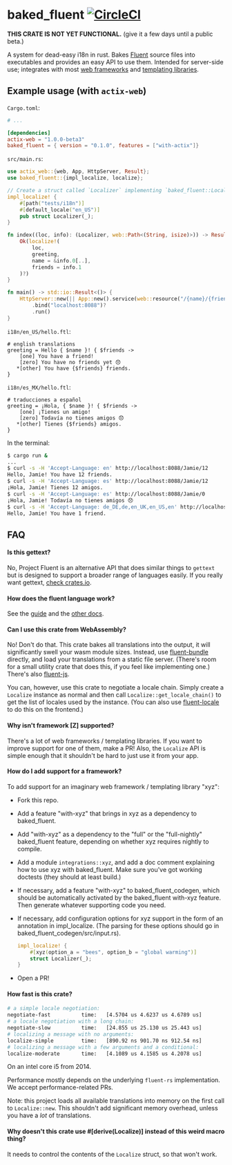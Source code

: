 # baked_fluent [![CircleCI](https://circleci.com/gh/kazimuth/baked_fluent.svg?style=svg)](https://circleci.com/gh/kazimuth/baked_fluent)

**THIS CRATE IS NOT YET FUNCTIONAL.** (give it a few days until a public beta.)

A system for dead-easy i18n in rust. Bakes [Fluent](https://projectfluent.org) source files into executables and provides an easy API to use them. Intended for server-side use; integrates with most [web frameworks](#frameworks) and [templating libraries](#templating).

## Example usage (with `actix-web`)

`Cargo.toml`:

```toml
# ...

[dependencies]
actix-web = "1.0.0-beta3"
baked_fluent = { version = "0.1.0", features = ["with-actix"]}
```

`src/main.rs`:

```rust
use actix_web::{web, App, HttpServer, Result};
use baked_fluent::{impl_localize, localize};

// Create a struct called `Localizer` implementing `baked_fluent::Localize`
impl_localize! {
    #[path("tests/i18n")]
    #[default_locale("en_US")]
    pub struct Localizer(_);
}

fn index((loc, info): (Localizer, web::Path<(String, isize)>)) -> Result<String> {
    Ok(localize!(
        loc,
        greeting,
        name = &info.0[..],
        friends = info.1
    )?)
}

fn main() -> std::io::Result<()> {
    HttpServer::new(|| App::new().service(web::resource("/{name}/{friend_count}/").to(index)))
        .bind("localhost:8088")?
        .run()
}
```

`i18n/en_US/hello.ftl`:

```ftl
# english translations
greeting = Hello { $name }! { $friends ->
    [one] You have a friend!
    [zero] You have no friends yet 😞
   *[other] You have {$friends} friends.
}
```

`i18n/es_MX/hello.ftl`:

```ftl
# traducciones a español
greeting = ¡Hola, { $name }! { $friends ->
    [one] ¡Tienes un amigo!
    [zero] Todavía no tienes amigos 😞
   *[other] Tienes {$friends} amigos.
}
```

In the terminal:

```sh
$ cargo run &
...
$ curl -s -H 'Accept-Language: en' http://localhost:8088/Jamie/12
Hello, Jamie! You have 12 friends.
$ curl -s -H 'Accept-Language: es' http://localhost:8088/Jamie/12
¡Hola, Jamie! Tienes 12 amigos.
$ curl -s -H 'Accept-Language: es' http://localhost:8088/Jamie/0
¡Hola, Jamie! Todavía no tienes amigos 😞
$ curl -s -H 'Accept-Language: de_DE,de,en_UK,en_US,en' http://localhost:8088/Jamie/1
Hello, Jamie! You have 1 friend.
```

## FAQ

#### Is this gettext?

No, Project Fluent is an alternative API that does similar things to `gettext` but is designed to support a broader range of languages easily. If you really want gettext, [check crates.io](https://crates.io/search?q=gettext).

#### How does the fluent language work?

See the [guide](https://projectfluent.org/fluent/guide/) and the [other docs](https://github.com/projectfluent/fluent/wiki).

#### Can I use this crate from WebAssembly?

No! Don't do that. This crate bakes all translations into the output, it will significantly swell your wasm module sizes. Instead, use [fluent-bundle](https://crates.io/crates/fluent-locale) directly, and load your translations from a static file server. (There's room for a small utility crate that does this, if you feel like implementing one.) There's also [fluent-js](https://github.com/projectfluent/fluent.js).

You can, however, use this crate to negotiate a locale chain. Simply create a `Localize` instance as normal and then call `Localize::get_locale_chain()` to get the list of locales used by the instance. (You can also use [fluent-locale](https://crates.io/crates/fluent-locale) to do this on the frontend.)

#### Why isn't framework [Z] supported?

There's a lot of web frameworks / templating libraries. If you want to improve support for one of them, make a PR! Also, the `Localize` API is simple enough that it shouldn't be hard to just use it from your app.

#### How do I add support for a framework?

To add support for an imaginary web framework / templating library "xyz":

- Fork this repo.
- Add a feature "with-xyz" that brings in xyz as a dependency to baked_fluent.
- Add "with-xyz" as a dependency to the "full" or the "full-nightly" baked_fluent feature, depending on
  whether xyz requires nightly to compile.
- Add a module `integrations::xyz`, and add a doc comment explaining how to use xyz with baked_fluent.
  Make sure you've got working doctests (they should at least build.)
- If necessary, add a feature "with-xyz" to baked_fluent_codegen, which should be automatically activated by the
  baked_fluent with-xyz feature. Then generate whatever supporting code you need.
- If necessary, add configuration options for xyz support in the form of an annotation in impl_localize.
  (The parsing for these options should go in baked_fluent_codegen/src/input.rs).

  ```rust
  impl_localize! {
      #[xyz(option_a = "bees", option_b = "global warming")]
      struct Localizer(_);
  }
  ```

- Open a PR!

#### How fast is this crate?

```sh
# a simple locale negotiation:
negotiate-fast          time:   [4.5704 us 4.6237 us 4.6789 us]
# a locale negotiation with a long chain:
negotiate-slow          time:   [24.855 us 25.130 us 25.443 us]
# localizing a message with no arguments:
localize-simple         time:   [890.92 ns 901.70 ns 912.54 ns]
# localizing a message with a few arguments and a conditional:
localize-moderate       time:   [4.1089 us 4.1585 us 4.2078 us]
```

On an intel core i5 from 2014.

Performance mostly depends on the underlying `fluent-rs` implementation.
We accept performance-related PRs.

Note: this project loads all available translations into memory on the first call to `Localize::new`. This shouldn't add significant memory overhead, unless you have a _lot_ of translations.

#### Why doesn't this crate use #[derive(Localize)] instead of this weird macro thing?

It needs to control the contents of the `Localize` struct, so that won't work.
